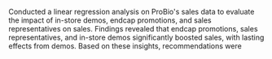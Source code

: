 Conducted a linear regression analysis on ProBio's sales data to evaluate the impact of in-store demos, endcap promotions, and sales representatives on sales. Findings revealed that endcap promotions, sales representatives, and in-store demos significantly boosted sales, with lasting effects from demos. Based on these insights, recommendations were
